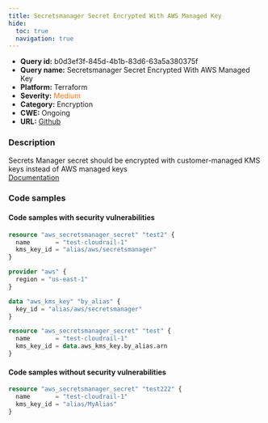 ```yaml
---
title: Secretsmanager Secret Encrypted With AWS Managed Key
hide:
  toc: true
  navigation: true
---
```


-   **Query id:** b0d3ef3f-845d-4b1b-83d6-63a5a380375f
-   **Query name:** Secretsmanager Secret Encrypted With AWS Managed Key
-   **Platform:** Terraform
-   **Severity:** <span style="color:#ff7213">Medium</span>
-   **Category:** Encryption
-   **CWE:** Ongoing
-   **URL:** [Github](https://github.com/DataDog/kics/tree/master/assets/queries/terraform/aws/secretsmanager_secret_encrypted_with_aws_managed_key)

### Description
Secrets Manager secret should be encrypted with customer-managed KMS keys instead of AWS managed keys<br>
[Documentation](https://registry.terraform.io/providers/hashicorp/aws/latest/docs/resources/secretsmanager_secret#kms_key_id)

### Code samples
#### Code samples with security vulnerabilities
```tf title="Positive test num. 1 - tf file" hl_lines="3"
resource "aws_secretsmanager_secret" "test2" {
  name       = "test-cloudrail-1"
  kms_key_id = "alias/aws/secretsmanager"
}

```
```tf title="Positive test num. 2 - tf file" hl_lines="11"
provider "aws" {
  region = "us-east-1"
}

data "aws_kms_key" "by_alias" {
  key_id = "alias/aws/secretsmanager"
}

resource "aws_secretsmanager_secret" "test" {
  name       = "test-cloudrail-1"
  kms_key_id = data.aws_kms_key.by_alias.arn
}

```


#### Code samples without security vulnerabilities
```tf title="Negative test num. 1 - tf file"
resource "aws_secretsmanager_secret" "test222" {
  name       = "test-cloudrail-1"
  kms_key_id = "alias/MyAlias"
}


```
